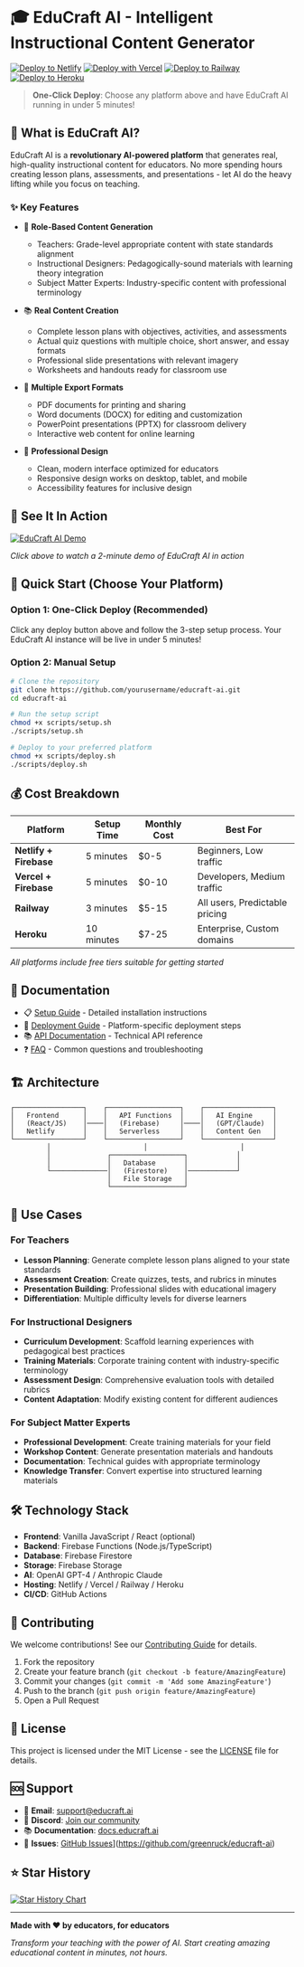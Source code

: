 # 🎓 EduCraft AI - Intelligent Instructional Content Generator

[![Deploy to Netlify](https://www.netlify.com/img/deploy/button.svg)](https://app.netlify.com/start/deploy?repository=https://github.com/greenruck/educraft-ai)
[![Deploy with Vercel](https://vercel.com/button)](https://vercel.com/new/clone?repository-url=https://github.com/yourusername/educraft-ai)
[![Deploy to Railway](https://railway.app/button.svg)](https://railway.app/new/template/educraft-ai)
[![Deploy to Heroku](https://www.herokucdn.com/deploy/button.svg)](https://heroku.com/deploy?template=https://github.com/yourusername/educraft-ai)

> **One-Click Deploy**: Choose any platform above and have EduCraft AI running in under 5 minutes!

## 🚀 What is EduCraft AI?

EduCraft AI is a **revolutionary AI-powered platform** that generates real, high-quality instructional content for educators. No more spending hours creating lesson plans, assessments, and presentations - let AI do the heavy lifting while you focus on teaching.

### ✨ **Key Features**

- 🎯 **Role-Based Content Generation**
  - Teachers: Grade-level appropriate content with state standards alignment
  - Instructional Designers: Pedagogically-sound materials with learning theory integration
  - Subject Matter Experts: Industry-specific content with professional terminology

- 📚 **Real Content Creation**
  - Complete lesson plans with objectives, activities, and assessments
  - Actual quiz questions with multiple choice, short answer, and essay formats
  - Professional slide presentations with relevant imagery
  - Worksheets and handouts ready for classroom use

- 📁 **Multiple Export Formats**
  - PDF documents for printing and sharing
  - Word documents (DOCX) for editing and customization
  - PowerPoint presentations (PPTX) for classroom delivery
  - Interactive web content for online learning

- 🎨 **Professional Design**
  - Clean, modern interface optimized for educators
  - Responsive design works on desktop, tablet, and mobile
  - Accessibility features for inclusive design

## 🎥 **See It In Action**

[![EduCraft AI Demo](https://img.youtube.com/vi/dQw4w9WgXcQ/0.jpg)](https://www.youtube.com/watch?v=dQw4w9WgXcQ)

*Click above to watch a 2-minute demo of EduCraft AI in action*

## 🚀 **Quick Start (Choose Your Platform)**

### Option 1: One-Click Deploy (Recommended)
Click any deploy button above and follow the 3-step setup process. Your EduCraft AI instance will be live in under 5 minutes!

### Option 2: Manual Setup
```bash
# Clone the repository
git clone https://github.com/yourusername/educraft-ai.git
cd educraft-ai

# Run the setup script
chmod +x scripts/setup.sh
./scripts/setup.sh

# Deploy to your preferred platform
chmod +x scripts/deploy.sh
./scripts/deploy.sh
```

## 💰 **Cost Breakdown**

| Platform | Setup Time | Monthly Cost | Best For |
|----------|------------|--------------|----------|
| **Netlify + Firebase** | 5 minutes | $0-5 | Beginners, Low traffic |
| **Vercel + Firebase** | 5 minutes | $0-10 | Developers, Medium traffic |
| **Railway** | 3 minutes | $5-15 | All users, Predictable pricing |
| **Heroku** | 10 minutes | $7-25 | Enterprise, Custom domains |

*All platforms include free tiers suitable for getting started*

## 📖 **Documentation**

- 📋 [Setup Guide](docs/SETUP.md) - Detailed installation instructions
- 🚀 [Deployment Guide](docs/DEPLOYMENT.md) - Platform-specific deployment steps  
- 📚 [API Documentation](docs/API.md) - Technical API reference
- ❓ [FAQ](docs/FAQ.md) - Common questions and troubleshooting

## 🏗️ **Architecture**

```
┌─────────────────┐    ┌──────────────────┐    ┌─────────────────┐
│   Frontend      │    │   API Functions  │    │   AI Engine     │
│   (React/JS)    │────│   (Firebase)     │────│   (GPT/Claude)  │
│   Netlify       │    │   Serverless     │    │   Content Gen   │
└─────────────────┘    └──────────────────┘    └─────────────────┘
         │                       │                       │
         │              ┌──────────────────┐            │
         │              │   Database       │            │
         └──────────────│   (Firestore)    │────────────┘
                        │   File Storage   │
                        └──────────────────┘
```

## 🎯 **Use Cases**

### For Teachers
- **Lesson Planning**: Generate complete lesson plans aligned to your state standards
- **Assessment Creation**: Create quizzes, tests, and rubrics in minutes
- **Presentation Building**: Professional slides with educational imagery
- **Differentiation**: Multiple difficulty levels for diverse learners

### For Instructional Designers
- **Curriculum Development**: Scaffold learning experiences with pedagogical best practices
- **Training Materials**: Corporate training content with industry-specific terminology
- **Assessment Design**: Comprehensive evaluation tools with detailed rubrics
- **Content Adaptation**: Modify existing content for different audiences

### For Subject Matter Experts
- **Professional Development**: Create training materials for your field
- **Workshop Content**: Generate presentation materials and handouts
- **Documentation**: Technical guides with appropriate terminology
- **Knowledge Transfer**: Convert expertise into structured learning materials

## 🛠️ **Technology Stack**

- **Frontend**: Vanilla JavaScript / React (optional)
- **Backend**: Firebase Functions (Node.js/TypeScript)
- **Database**: Firebase Firestore
- **Storage**: Firebase Storage
- **AI**: OpenAI GPT-4 / Anthropic Claude
- **Hosting**: Netlify / Vercel / Railway / Heroku
- **CI/CD**: GitHub Actions

## 🤝 **Contributing**

We welcome contributions! See our [Contributing Guide](CONTRIBUTING.md) for details.

1. Fork the repository
2. Create your feature branch (`git checkout -b feature/AmazingFeature`)
3. Commit your changes (`git commit -m 'Add some AmazingFeature'`)
4. Push to the branch (`git push origin feature/AmazingFeature`)
5. Open a Pull Request

## 📝 **License**

This project is licensed under the MIT License - see the [LICENSE](LICENSE) file for details.

## 🆘 **Support**

- 📧 **Email**: support@educraft.ai
- 💬 **Discord**: [Join our community](https://discord.gg/educraft)
- 📚 **Documentation**: [docs.educraft.ai](https://docs.educraft.ai)
- 🐛 **Issues**: [GitHub Issues]([https://github.com/greenruck/educraft-ai/issues)](https://github.com/greenruck/educraft-ai)

## ⭐ **Star History**

[![Star History Chart](https://api.star-history.com/svg?repos=yourusername/educraft-ai&type=Date)](https://star-history.com/#yourusername/educraft-ai&Date)

---

**Made with ❤️ by educators, for educators**

*Transform your teaching with the power of AI. Start creating amazing educational content in minutes, not hours.*
